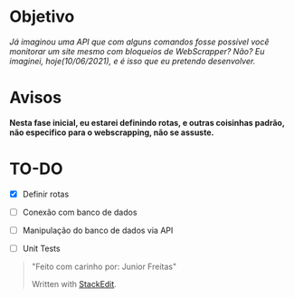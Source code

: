 #  Objetivo
*Já imaginou uma API que com alguns comandos fosse possível você monitorar um site mesmo com bloqueios de WebScrapper? Não? Eu imaginei, hoje(10/06/2021), e é isso que eu pretendo desenvolver.*

# Avisos
**Nesta fase inicial, eu estarei definindo rotas, e outras coisinhas padrão, não especifico para o webscrapping, não se assuste.**
# TO-DO
 - [X] Definir rotas
 - [ ] Conexão com banco de dados
 - [ ] Manipulação do banco de dados via API
 - [ ] Unit Tests



> "Feito com carinho por: Junior Freitas"
> 
> Written with [StackEdit](https://stackedit.io/).
